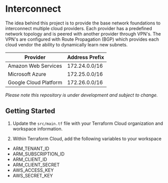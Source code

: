 # Interconnect

The idea behind this project is to provide the base network foundations to interconnect multiple cloud providers. Each provider has a predefined network topology and is peered with another provider through VPN's. The VPN's are configured with Route Propagation (BGP) which provides each cloud vendor the ability to dynamically learn new subnets.

| Provider              | Address Prefix |
| --------------------- | -------------- |
| Amazon Web Services   | 172.24.0.0/16  |
| Microsoft Azure       | 172.25.0.0/16  |
| Google Cloud Platform | 172.26.0.0/16  |

_Please note this repository is under development and subject to change._

## Getting Started

1. Update the `src/main.tf` file with your Terraform Cloud organization and workspace information.

2. Within Terraform Cloud, add the following variables to your workspace

- ARM_TENANT_ID
- ARM_SUBSCRIPTION_ID
- ARM_CLIENT_ID
- ARM_CLIENT_SECRET
- AWS_ACCESS_KEY
- AWS_SECRET_KEY

